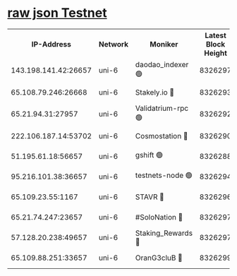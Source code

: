 [raw json Testnet](https://rpc-check.junot.stavr.tech/junot/rpc-junot-result.json)
=


<table><tr><th>IP-Address</th><th>Network</th><th>Moniker</th><th>Latest Block Height</th><th>Earliest Block Height</th><th>Catching Up</th><th>Tx Index</th><th>Voting Power</th><th>Scan Time</th></tr><tr><td>143.198.141.42:26657</td><td>uni-6</td><td>daodao_indexer 🟢</td><td>8326297</td><td>1</td><td>False</td><td>off</td><td>0</td><td>2024-02-25T22:29:21.944472872UTC</td></tr><tr><td>65.108.79.246:26668</td><td>uni-6</td><td>Stakely.io 🔴</td><td>8326293</td><td>1570872</td><td>False</td><td>on</td><td>11</td><td>2024-02-25T22:29:11.567093569UTC</td></tr><tr><td>65.21.94.31:27957</td><td>uni-6</td><td>Validatrium-rpc 🟢</td><td>8326292</td><td>2943363</td><td>False</td><td>on</td><td>0</td><td>2024-02-25T22:29:07.161120720UTC</td></tr><tr><td>222.106.187.14:53702</td><td>uni-6</td><td>Cosmostation 🔴</td><td>8326290</td><td>7473037</td><td>False</td><td>on</td><td>109003</td><td>2024-02-25T22:29:04.773299822UTC</td></tr><tr><td>51.195.61.18:56657</td><td>uni-6</td><td>gshift 🟢</td><td>8326288</td><td>7691417</td><td>False</td><td>on</td><td>0</td><td>2024-02-25T22:28:53.164591520UTC</td></tr><tr><td>95.216.101.38:36657</td><td>uni-6</td><td>testnets-node 🟢</td><td>8326294</td><td>8116304</td><td>False</td><td>on</td><td>0</td><td>2024-02-25T22:29:14.025951095UTC</td></tr><tr><td>65.109.23.55:1167</td><td>uni-6</td><td>STAVR 🔴</td><td>8326296</td><td>8207211</td><td>False</td><td>off</td><td>6054</td><td>2024-02-25T22:29:18.534010928UTC</td></tr><tr><td>65.21.74.247:23657</td><td>uni-6</td><td>#SoloNation 🔴</td><td>8326297</td><td>8237483</td><td>False</td><td>on</td><td>112</td><td>2024-02-25T22:29:21.007747638UTC</td></tr><tr><td>57.128.20.238:49657</td><td>uni-6</td><td>Staking_Rewards 🔴</td><td>8326297</td><td>8297813</td><td>False</td><td>on</td><td>1008</td><td>2024-02-25T22:29:22.195901745UTC</td></tr><tr><td>65.109.88.251:33657</td><td>uni-6</td><td>OranG3cluB 🔴</td><td>8326299</td><td>8297813</td><td>False</td><td>on</td><td>11</td><td>2024-02-25T22:29:26.610369369UTC</td></tr></table>